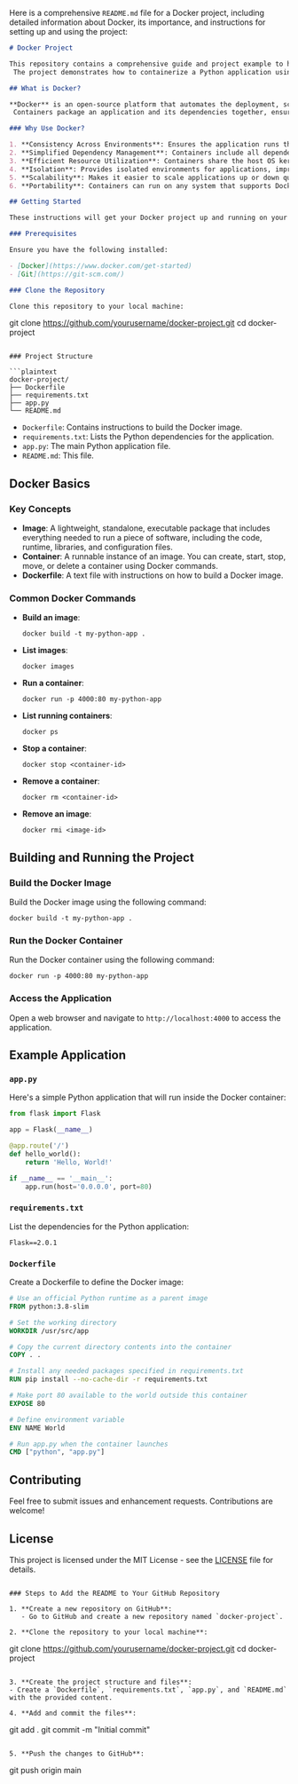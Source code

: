 Here is a comprehensive `README.md` file for a Docker project, including detailed information about Docker,
its importance, and instructions for setting up and using the project:

```markdown
# Docker Project

This repository contains a comprehensive guide and project example to help you understand and use Docker effectively.
 The project demonstrates how to containerize a Python application using Docker.

## What is Docker?

**Docker** is an open-source platform that automates the deployment, scaling, and management of applications using containerization.
 Containers package an application and its dependencies together, ensuring consistent operation across different environments.

### Why Use Docker?

1. **Consistency Across Environments**: Ensures the application runs the same way in different environments (development, testing, production).
2. **Simplified Dependency Management**: Containers include all dependencies, eliminating environment-specific issues.
3. **Efficient Resource Utilization**: Containers share the host OS kernel and use fewer resources compared to virtual machines.
4. **Isolation**: Provides isolated environments for applications, improving security and reducing conflicts.
5. **Scalability**: Makes it easier to scale applications up or down quickly and efficiently.
6. **Portability**: Containers can run on any system that supports Docker, facilitating easy movement between environments.

## Getting Started

These instructions will get your Docker project up and running on your local machine.

### Prerequisites

Ensure you have the following installed:

- [Docker](https://www.docker.com/get-started)
- [Git](https://git-scm.com/)

### Clone the Repository

Clone this repository to your local machine:

```
git clone https://github.com/yourusername/docker-project.git
cd docker-project
```

### Project Structure

```plaintext
docker-project/
├── Dockerfile
├── requirements.txt
├── app.py
└── README.md
```

- `Dockerfile`: Contains instructions to build the Docker image.
- `requirements.txt`: Lists the Python dependencies for the application.
- `app.py`: The main Python application file.
- `README.md`: This file.

## Docker Basics

### Key Concepts

- **Image**: A lightweight, standalone, executable package that includes everything needed to run a piece of software, including the code, runtime, libraries, and configuration files.
- **Container**: A runnable instance of an image. You can create, start, stop, move, or delete a container using Docker commands.
- **Dockerfile**: A text file with instructions on how to build a Docker image.

### Common Docker Commands

- **Build an image**:
  ```
  docker build -t my-python-app .
  ```

- **List images**:
  ```
  docker images
  ```

- **Run a container**:
  ```
  docker run -p 4000:80 my-python-app
  ```

- **List running containers**:
  ```
  docker ps
  ```

- **Stop a container**:
  ```
  docker stop <container-id>
  ```

- **Remove a container**:
  ```
  docker rm <container-id>
  ```

- **Remove an image**:
  ```
  docker rmi <image-id>
  ```

## Building and Running the Project

### Build the Docker Image

Build the Docker image using the following command:

```
docker build -t my-python-app .
```

### Run the Docker Container

Run the Docker container using the following command:

```
docker run -p 4000:80 my-python-app
```

### Access the Application

Open a web browser and navigate to `http://localhost:4000` to access the application.

## Example Application

### `app.py`

Here's a simple Python application that will run inside the Docker container:

```python
from flask import Flask

app = Flask(__name__)

@app.route('/')
def hello_world():
    return 'Hello, World!'

if __name__ == '__main__':
    app.run(host='0.0.0.0', port=80)
```

### `requirements.txt`

List the dependencies for the Python application:

```
Flask==2.0.1
```

### `Dockerfile`

Create a Dockerfile to define the Docker image:

```Dockerfile
# Use an official Python runtime as a parent image
FROM python:3.8-slim

# Set the working directory
WORKDIR /usr/src/app

# Copy the current directory contents into the container
COPY . .

# Install any needed packages specified in requirements.txt
RUN pip install --no-cache-dir -r requirements.txt

# Make port 80 available to the world outside this container
EXPOSE 80

# Define environment variable
ENV NAME World

# Run app.py when the container launches
CMD ["python", "app.py"]
```

## Contributing

Feel free to submit issues and enhancement requests. Contributions are welcome!

## License

This project is licensed under the MIT License - see the [LICENSE](LICENSE) file for details.

```

### Steps to Add the README to Your GitHub Repository

1. **Create a new repository on GitHub**:
   - Go to GitHub and create a new repository named `docker-project`.

2. **Clone the repository to your local machine**:
   ```
   git clone https://github.com/yourusername/docker-project.git
   cd docker-project
   ```

3. **Create the project structure and files**:
   - Create a `Dockerfile`, `requirements.txt`, `app.py`, and `README.md` with the provided content.

4. **Add and commit the files**:
   ```
   git add .
   git commit -m "Initial commit"
   ```

5. **Push the changes to GitHub**:
   ```
   git push origin main
   
